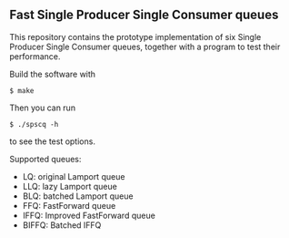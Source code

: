 ## Fast Single Producer Single Consumer queues

This repository contains the prototype implementation of six Single Producer
Single Consumer queues, together with a program to test their performance.

Build the software with

    $ make

Then you can run

    $ ./spscq -h

to see the test options.

Supported queues:

* LQ: original Lamport queue
* LLQ: lazy Lamport queue
* BLQ: batched Lamport queue
* FFQ: FastForward queue
* IFFQ: Improved FastForward queue
* BIFFQ: Batched IFFQ
